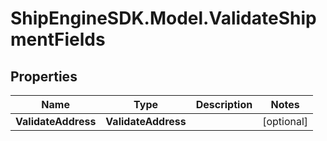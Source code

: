 # ShipEngineSDK.Model.ValidateShipmentFields

## Properties

Name | Type | Description | Notes
------------ | ------------- | ------------- | -------------
**ValidateAddress** | **ValidateAddress** |  | [optional] 

